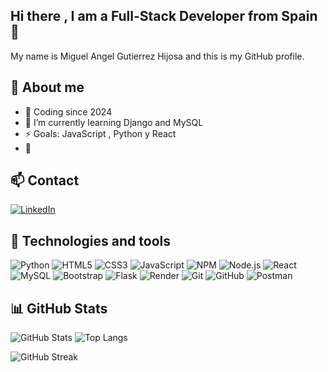 ## Hi there , I am a Full-Stack Developer from Spain👋

My name is Miguel Angel Gutierrez Hijosa and this is my GitHub profile.


## 🚀 About me 

- 🔭 Coding since 2024
- 🌱 I’m currently learning Django and MySQL
- ⚡ Goals: JavaScript , Python y React
- 💬 

## 📫 Contact

[![LinkedIn](https://img.shields.io/badge/-LinkedIn-0A66C2?style=flat&logo=linkedin&logoColor=white)](https://www.linkedin.com/in/miguel-angel-guti%C3%A9rrez-hijosa-73b19b358/)


## 🧰 Technologies and tools

![Python](https://img.shields.io/badge/Python-3776AB?style=for-the-badge&logo=python&logoColor=white)
![HTML5](https://img.shields.io/badge/HTML5-E34F26?style=for-the-badge&logo=html5&logoColor=white)
![CSS3](https://img.shields.io/badge/CSS3-1572B6?style=for-the-badge&logo=css3&logoColor=white)
![JavaScript](https://img.shields.io/badge/JavaScript-F7DF1E?style=for-the-badge&logo=javascript&logoColor=black)
![NPM](https://img.shields.io/badge/NPM-CB3837?style=for-the-badge&logo=npm&logoColor=white)
![Node.js](https://img.shields.io/badge/Node.js-339933?style=for-the-badge&logo=nodedotjs&logoColor=white)
![React](https://img.shields.io/badge/React-61DAFB?style=for-the-badge&logo=react&logoColor=black)
![MySQL](https://img.shields.io/badge/MySQL-005C84?style=for-the-badge&logo=mysql&logoColor=white)
![Bootstrap](https://img.shields.io/badge/Bootstrap-7952B3?style=for-the-badge&logo=bootstrap&logoColor=white)
![Flask](https://img.shields.io/badge/Flask-000000?style=for-the-badge&logo=flask&logoColor=white)
![Render](https://img.shields.io/badge/Render-46E3B7?style=for-the-badge&logo=render&logoColor=000)
![Git](https://img.shields.io/badge/Git-F05032?style=for-the-badge&logo=git&logoColor=white)
![GitHub](https://img.shields.io/badge/GitHub-181717?style=for-the-badge&logo=github&logoColor=white)
![Postman](https://img.shields.io/badge/Postman-FF6C37?style=for-the-badge&logo=postman&logoColor=white)


## 📊 GitHub Stats

![GitHub Stats](https://github-readme-stats.vercel.app/api?username=magutierrezhijosa&show_icons=true&theme=radical) 
![Top Langs](https://github-readme-stats.vercel.app/api/top-langs/?username=magutierrezhijosa&layout=compact&theme=radical)

![GitHub Streak](https://github-readme-streak-stats.herokuapp.com/?user=magutierrezhijosa&theme=radical)





